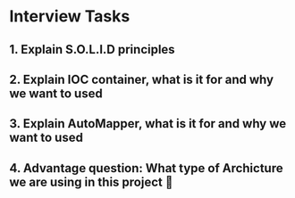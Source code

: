 ﻿# Interview Tasks

## 1. Explain S.O.L.I.D principles
## 2. Explain IOC container, what is it for and why we want to used
## 3. Explain AutoMapper, what is it for and why we want to used
## 4. Advantage question: What type of Archicture we are using in this project 🤔


